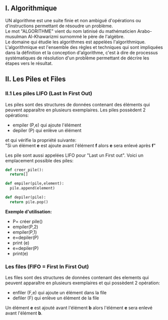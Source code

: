 ## I. Algorithmique
UN algorithme est une suite finie et non ambiguë d'opérations ou d'instructions permettant de résoudre un problème.  
Le mot "ALGORITHME" vient du nom latinisé du mathématicien Arabo-musulman Al-Khawarizmi surnommé le père de l'algèbre.  
Le domaine qui étudie les algorithmes est appelées l'algorithmique.  
L'algorithmique est l'ensemble des règles et techniques qui sont impliquées dans la définition et la conception 
d'algorithme, c'est à dire de processus systématiques de résolution d'un problème permettant de décrire les étapes vers le résultat.

## II. Les Piles et Files
### II.1 Les piles LIFO (**L**ast **I**n **F**irst **O**ut)

Les piles sont des structures de données contenant des éléments qui peuvent apparaître en plusieurs exemplaires.
Les piles possèdent 2 opérations:

- empiler (P,e) qui ajoute l'élément
- depiler (P) qui enlève un élément

et qui vérifie la propriété suivante:  
"Si un élément **e** est ajoute avant l'élément **f** alors **e** sera enlevé après **f**"

Les pile sont aussi appelées LIFO pour "Last un First out". Voici un emplacement possible des piles:  

```python
def creer_pile():
  return[]

def empiler(pile,element):
  pile.append(element)

def depiler(pile):
  return pile.pop()
```
**Exemple d'utilisation:**
- P= créer pile()
- empiler(P,2)
- empiler(P,1)
- e=depiler(P)
- print (e)
- e=depiler(P)
- print(e)

### Les files (FIFO = First In First Out)

Les files sont des structures de données contenant des elements qui peuvent apparaître en plusieurs exemplaires et qui possèdent 2 opération:
- enfiler (F,e) qui ajoute un élément dans la file
- defiler (F) qui enlève un élément de la file

Un élément **e** est ajouté avant l'élément **b** alors l'élément **e** sera enlevé avant l'élément **b**.